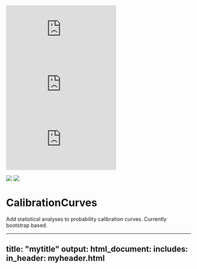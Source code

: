 ![equation](http://latex.codecogs.com/gif.latex?O_t%3D%5Ctext%20%7B%20Onset%20event%20at%20time%20bin%20%7D%20t)
![equation](http://latex.codecogs.com/gif.latex?s%3D%5Ctext%20%7B%20sensor%20reading%20%7D) 
![equation](http://latex.codecogs.com/gif.latex?P%28s%20%7C%20O_t%20%29%3D%5Ctext%20%7B%20Probability%20of%20a%20sensor%20reading%20value%20when%20sleep%20onset%20is%20observed%20at%20a%20time%20bin%20%7D%20t)


<img src="https://render.githubusercontent.com/render/math?math=e^{i \pi} = -1">

<img src="https://render.githubusercontent.com/render/math?math=\int_0^\infty f^\theta(x) dx">


# CalibrationCurves
Add statistical analyses to probability calibration curves. Currently bootstrap based.



---
title: "mytitle"
output:
  html_document:
    includes:
       in_header: myheader.html
---

